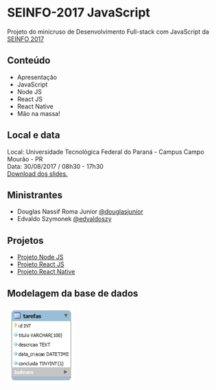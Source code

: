 # SEINFO-2017 JavaScript

Projeto do minicruso de Desenvolvimento Full-stack com JavaScript da [SEINFO 2017](http://seinfo.cm.utfpr.edu.br/) 

## Conteúdo
* Apresentação
* JavaScript
* Node JS
* React JS
* React Native
* Mão na massa!

## Local e data
Local: Universidade Tecnológica Federal do Paraná - Campus Campo Mourão - PR <br>
Data:  30/08/2017 / 08h30 - 17h30 <br>
[Download dos slides.](https://raw.githubusercontent.com/douglasjunior/SEINFO-2017-JavaScript/master/documentos/SEINFO2017.pdf)

## Ministrantes

- Douglas Nassif Roma Junior [@douglasjunior](https://github.com/douglasjunior/)
- Edvaldo Szymonek [@edvaldoszy](https://github.com/edvaldoszy/)

## Projetos

- [Projeto Node JS](https://github.com/douglasjunior/SEINFO-2017-JavaScript/tree/master/backend)
- [Projeto React JS](https://github.com/douglasjunior/SEINFO-2017-JavaScript/tree/master/frontend)
- [Projeto React Native](https://github.com/douglasjunior/SEINFO-2017-JavaScript/tree/master/mobile)

## Modelagem da base de dados
![MER](https://raw.githubusercontent.com/douglasjunior/SEINFO-2017-JavaScript/master/documentos/modelo.png)
